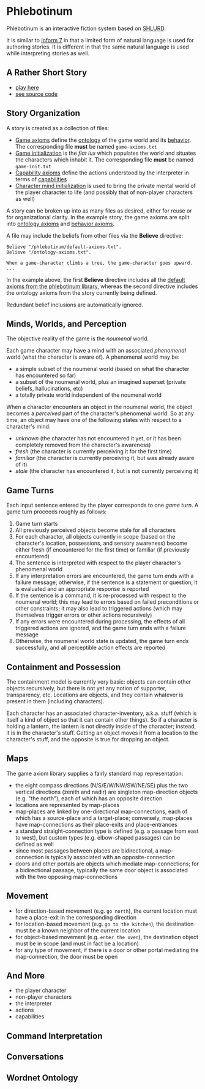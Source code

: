 # Phlebotinum

Phlebotinum is an interactive fiction system based on [SHLURD](readme.md).

It is similar to [Inform 7](http://inform7.com) in that a limited form of
natural language is used for authoring stories.  It is different in
that the same natural language is used while interpreting stories as
well.

## A Rather Short Story

* [play here](http://phlebotinum.xyz:8000)
* [see source code](https://github.com/lingeringsocket/hello-phlebotinum)

## Story Organization

A story is created as a collection of files:

* [Game axioms](https://github.com/lingeringsocket/hello-phlebotinum/blob/master/game-axioms.txt) define the [ontology](ontology.md) of the game world and its [behavior](conditionals.md).  The corresponding file **must** be named ```game-axioms.txt```
* [Game initialization](https://github.com/lingeringsocket/hello-phlebotinum/blob/master/game-init.txt) is the *fiat lux* which populates the world and situates the characters which inhabit it.  The corresponding file **must** be named ```game-init.txt```
* [Capability axioms](https://github.com/lingeringsocket/hello-phlebotinum/blob/master/capability-axioms.txt) define the actions understood by the interpreter in terms of [capabilities](capabilities.md)
* [Character mind initialization](https://github.com/lingeringsocket/hello-phlebotinum/blob/master/player-mind-init.txt) is used to bring the private mental world of the player character to life (and possibly that of non-player characters as well)

A story can be broken up into as many files as desired, either for
reuse or for organizational clarity.  In the example story, the game
axioms are split into
[ontology axioms](https://github.com/lingeringsocket/hello-phlebotinum/blob/master/ontology-axioms.txt)
and
[behavior axioms](https://github.com/lingeringsocket/hello-phlebotinum/blob/master/behavior-axioms.txt).

A file may include the beliefs from other files via the **Believe** directive:

```
Believe "/phlebotinum/default-axioms.txt".
Believe "/ontology-axioms.txt".

When a game-character climbs a tree, the game-character goes upward.
...
```

In the example above, the first **Believe** directive includes all the
[default axioms from the phlebotinum library](https://github.com/lingeringsocket/shlurd/tree/master/cli/src/main/resources/phlebotinum), whereas the second
directive includes the ontology axioms from the story currently being defined.

Redundant belief inclusions are automatically ignored.

## Minds, Worlds, and Perception

The objective reality of the game is the *noumenal* world.

Each game character may have a mind with an associated *phenomenal*
world (what the character is aware of).  A phenomenal world may be:

* a simple subset of the noumenal world (based on what the character has encountered so far)
* a subset of the noumenal world, plus an imagined superset (private beliefs, hallucinations, etc)
* a totally private world independent of the noumenal world

When a character encounters an object in the noumenal world, the
object becomes a *perceived* part of the character's phenomenal world.
So at any time, an object may have one of the following states with
respect to a character's mind:

* *unknown* (the character has not encountered it yet, or it has been
  completely removed from the character's awareness)
* *fresh* (the character is currently perceiving it for the first time)
* *familiar* (the character is currently perceiving it, but was already aware of it)
* *stale* (the character has encountered it, but is not currently perceiving it)

## Game Turns

Each input sentence entered by the player corresponds to one *game turn*.  A
game turn proceeds roughly as follows:

1. Game turn starts
1. All previously perceived objects become stale for all characters
1. For each character, all objects currently in scope (based on the character's location, possessions, and sensory awareness) become either fresh (if encountered for the first time) or familiar (if previously encountered)
1. The sentence is interpreted with respect to the player character's phenomenal world
1. If any interpretation errors are encountered, the game turn ends with a failure message; otherwise, if the sentence is a statement or question, it is evaluated and an appropriate response is reported
1. If the sentence is a command, it is re-processed with respect to the noumenal world; this may lead to errors based on failed preconditions or other constraints; it may also lead to triggered actions (which may themselves trigger errors or other actions recursively)
1. If any errors were encountered during processing, the effects of all triggered actions are ignored, and the game turn ends with a failure message
1. Otherwise, the noumenal world state is updated, the game turn ends successfully, and all perceptible action effects are reported

## Containment and Possession

The containment model is currently very basic: objects can contain
other objects recursively, but there is not yet any notion of
supporter, transparency, etc.  Locations are objects, and they contain
whatever is present in them (including characters).

Each character has an associated character-inventory, a.k.a. stuff
(which is itself a kind of object so that it can contain other
things).  So if a character is holding a lantern, the lantern is not
directly inside of the character; instead, it is in the character's
stuff.  Getting an object moves it from a location to the character's
stuff, and the opposite is true for dropping an object.

## Maps

The game axiom library supplies a fairly standard map representation:

* the eight compass directions (N/S/E/W/NW/SW/NE/SE) plus the two vertical directions (zenith and nadir) are singleton map-direction objects (e.g. "the north"), each of which has an opposite direction
* locations are represented by map-places
* map-places are linked by one-directional map-connections, each of which has a source-place and a target-place; conversely, map-places have map-connections as their place-exits and place-entrances
* a standard straight-connection type is defined (e.g. a passage from east to west), but custom types (e.g. elbow-shaped passages) can be defined as well
* since most passages between places are bidirectional, a map-connection is typically associated with an opposite-connection
* doors and other portals are objects which mediate map-connections; for a bidirectional passage, typically the same door object is associated with the two opposing map-connections

## Movement

* for direction-based movement (e.g. ```go north```), the current location must have a place-exit in the corresponding direction
* for location-based movement (e.g. ```go to the kitchen```), the destination must be a known neighbor of the current location
* for object-based movement (e.g. ```enter the oven```), the destination object must be in scope (and must in fact be a location)
* for any type of movement, if there is a door or other portal mediating the map-connection, the door must be open

## And More

* the player character
* non-player characters
* the interpreter
* actions
* capabilities

## Command Interpretation

## Conversations

## Wordnet Ontology

